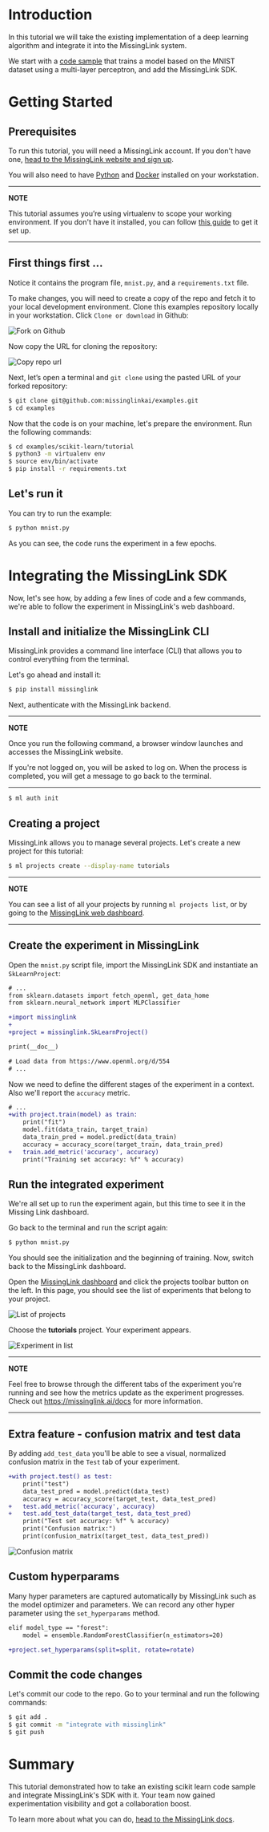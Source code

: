 # Introduction

In this tutorial we will take the existing implementation of a deep learning algorithm and integrate it into the MissingLink system. 

We start with a [code sample](https://scikit-learn.org/stable/auto_examples/neural_networks/plot_mnist_filters.html) that trains a model based on the MNIST dataset using a multi-layer perceptron, and add the MissingLink SDK.

# Getting Started

## Prerequisites

To run this tutorial, you will need a MissingLink account. If you don't have one, [head to the MissingLink website and sign up](https://missinglink.ai/console/signup/userdetails).

You will also need to have [Python](https://www.python.org/downloads/) and [Docker](https://docs.docker.com/install/#supported-platforms) installed on your workstation.

---
**NOTE**

This tutorial assumes you’re using virtualenv to scope your working environment.
If you don't have it installed, you can follow [this guide](https://packaging.python.org/guides/installing-using-pip-and-virtualenv/) to get it set up.

---

## First things first ...

Notice it contains the program file, `mnist.py`, and a `requirements.txt` file.

To make changes, you will need to create a copy of the repo and fetch it to your local development environment. Clone this examples repository locally in your workstation. Click `Clone or download` in Github:

![Fork on Github](./images/clone_button.png)

Now copy the URL for cloning the repository:

![Copy repo url](./images/copy_repo_url_button.png)

Next, let’s open a terminal and `git clone` using the pasted URL of your forked repository:  

```bash
$ git clone git@github.com:missinglinkai/examples.git
$ cd examples
```

Now that the code is on your machine, let's prepare the environment. Run the following commands:

```bash
$ cd examples/scikit-learn/tutorial
$ python3 -m virtualenv env
$ source env/bin/activate
$ pip install -r requirements.txt
```

## Let's run it

You can try to run the example:

```bash
$ python mnist.py
```

<!-- ![Experiment progress in terminal](./images/tutorials-experiment-start.gif) -->

As you can see, the code runs the experiment in a few epochs.

# Integrating the MissingLink SDK

Now, let's see how, by adding a few lines of code and a few commands, we're able to follow the experiment in MissingLink's web dashboard.

## Install and initialize the MissingLink CLI

MissingLink provides a command line interface (CLI) that allows you to control everything from the terminal.

Let's go ahead and install it:

```bash
$ pip install missinglink
```

Next, authenticate with the MissingLink backend.

---
**NOTE**

Once you run the following command, a browser window launches and accesses the MissingLink website.

If you're not logged on, you will be asked to log on. When the process is completed, you will get a message to go back to the terminal.


---

```bash
$ ml auth init
```

## Creating a project

MissingLink allows you to manage several projects. Let's create a new project for this tutorial:

```bash
$ ml projects create --display-name tutorials
```

---
**NOTE**

You can see a list of all your projects by running `ml projects list`, or by going to the [MissingLink web dashboard](https://missinglink.ai/console).

---

## Create the experiment in MissingLink

Open the `mnist.py` script file, import the MissingLink SDK and instantiate an `SkLearnProject`:
```diff
# ...
from sklearn.datasets import fetch_openml, get_data_home
from sklearn.neural_network import MLPClassifier

+import missinglink
+
+project = missinglink.SkLearnProject()

print(__doc__)

# Load data from https://www.openml.org/d/554
# ...
```

Now we need to define the different stages of the experiment in a context. Also we'll report the `accuracy` metric.

```diff
# ...
+with project.train(model) as train:
    print("fit")
    model.fit(data_train, target_train)
    data_train_pred = model.predict(data_train)
    accuracy = accuracy_score(target_train, data_train_pred)
+   train.add_metric('accuracy', accuracy)
    print("Training set accuracy: %f" % accuracy)
```

## Run the integrated experiment
We're all set up to run the experiment again, but this time to see it in the Missing Link dashboard.  

Go back to the terminal and run the script again:

```bash
$ python mnist.py
```

You should see the initialization and the beginning of training. Now, switch back to the MissingLink dashboard.

Open the [MissingLink dashboard](https://missinglink.ai/console) and click the projects toolbar button on the left. In this page, you should see the list of experiments that belong to your project.

![List of projects](./images/project_list_tutorials_project.png)

Choose the **tutorials** project. Your experiment appears.  

![Experiment in list](./images/tutorial_experiment.png)

---
**NOTE**

Feel free to browse through the different tabs of the experiment you're running and see how the metrics update as the experiment progresses. Check out https://missinglink.ai/docs for more information.

---

## Extra feature - confusion matrix and test data

By adding `add_test_data` you'll be able to see a visual, normalized confusion matrix in the `Test` tab of your experiment.

```diff
+with project.test() as test:
    print("test")
    data_test_pred = model.predict(data_test)
    accuracy = accuracy_score(target_test, data_test_pred)
+   test.add_metric('accuracy', accuracy)
+   test.add_test_data(target_test, data_test_pred)
    print("Test set accuracy: %f" % accuracy)
    print("Confusion matrix:")
    print(confusion_matrix(target_test, data_test_pred))
```

![Confusion matrix](./images/confusion_matrix.png)

## Custom hyperparams

Many hyper parameters are captured automatically by MissingLink such as the model optimizer and parameters. We can record any other hyper parameter using the `set_hyperparams` method.

```diff
elif model_type == "forest":
    model = ensemble.RandomForestClassifier(n_estimators=20)

+project.set_hyperparams(split=split, rotate=rotate)
```

## Commit the code changes

Let's commit our code to the repo. Go to your terminal and run the following commands:

```bash
$ git add .
$ git commit -m "integrate with missinglink"
$ git push
```

# Summary

This tutorial demonstrated how to take an existing scikit learn code sample and integrate MissingLink's SDK with it. Your team now gained experimentation visibility and got a collaboration boost.

To learn more about what you can do, [head to the MissingLink docs](https://missinglink.ai/docs).